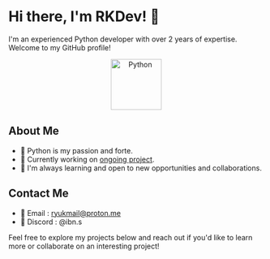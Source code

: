 # Hi there, I'm RKDev! 👋

I'm an experienced Python developer with over 2 years of expertise. Welcome to my GitHub profile!

<p align="center">
  <img src="https://raw.githubusercontent.com/rahulbanerjee26/githubAboutMeGenerator/main/icons/python.svg" alt="Python" width="100">
</p>

## About Me

- 🐍 Python is my passion and forte.
- 🔭 Currently working on [ongoing project]().
- 🌱 I'm always learning and open to new opportunities and collaborations.

## Contact Me

- 📧 Email : [ryukmail@proton.me](mailto:ryukmail@proton.me)
- 🔮 Discord : @ibn.s

Feel free to explore my projects below and reach out if you'd like to learn more or collaborate on an interesting project!
